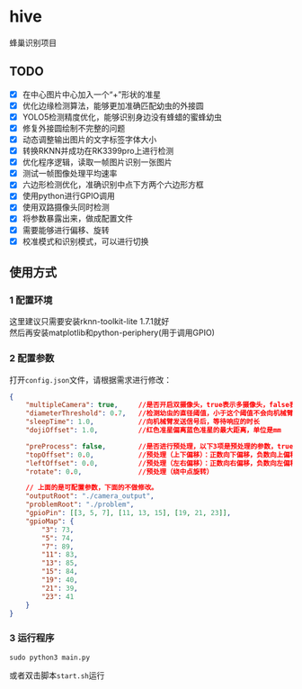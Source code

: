 # hive

蜂巢识别项目

## TODO
- [x] 在中心图片中心加入一个“+”形状的准星
- [x] 优化边缘检测算法，能够更加准确匹配幼虫的外接圆
- [x] YOLO5检测精度优化，能够识别身边没有蜂蜡的蜜蜂幼虫
- [x] 修复外接圆绘制不完整的问题
- [x] 动态调整输出图片的文字标签字体大小
- [x] 转换RKNN并成功在RK3399pro上进行检测
- [x] 优化程序逻辑，读取一帧图片识别一张图片
- [x] 测试一帧图像处理平均速率
- [x] 六边形检测优化，准确识别中点下方两个六边形方框
- [x] 使用python进行GPIO调用
- [x] 使用双路摄像头同时检测
- [x] 将参数暴露出来，做成配置文件
- [x] 需要能够进行偏移、旋转
- [x] 校准模式和识别模式，可以进行切换

## 使用方式
### 1 配置环境
这里建议只需要安装rknn-toolkit-lite 1.7.1就好  
然后再安装matplotlib和python-periphery(用于调用GPIO)  

### 2 配置参数
打开`config.json`文件，请根据需求进行修改：  
```json
{
    "multipleCamera": true,     //是否开启双摄像头，true表示多摄像头，false表示单摄像头
    "diameterThreshold": 0.7,   //检测幼虫的直径阈值，小于这个阈值不会向机械臂发送信号，单位是mm
    "sleepTime": 1.0,           //向机械臂发送信号后，等待响应的时长
    "dojiOffset": 1.0,          //红色准星偏离蓝色准星的最大距离，单位是mm

    "preProcess": false,        //是否进行预处理，以下3项是预处理的参数，true是做预处理，false是不做预处理
    "topOffset": 0.0,           //预处理（上下偏移）：正数向下偏移，负数向上偏移
    "leftOffset": 0.0,          //预处理（左右偏移）：正数向右偏移，负数向左偏移
    "rotate": 0.0,              //预处理（绕中点旋转）

    // 上面的是可配置参数，下面的不做修改。
    "outputRoot": "./camera_output",
    "problemRoot": "./problem",
    "gpioPin": [[3, 5, 7], [11, 13, 15], [19, 21, 23]],
    "gpioMap": {
        "3": 73,
        "5": 74,
        "7": 89,
        "11": 83,
        "13": 85,
        "15": 84,
        "19": 40,
        "21": 39,
        "23": 41
    }
}
```

### 3 运行程序
```shell
sudo python3 main.py
```

或者双击脚本`start.sh`运行  
